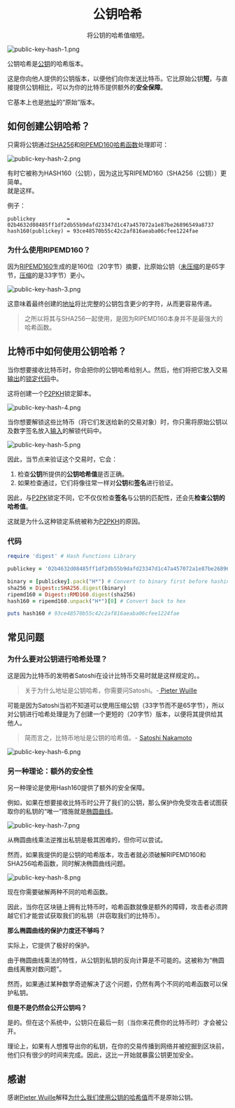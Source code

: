# <center>公钥哈希</center>
<center>将公钥的哈希值缩短。</center>

![public-key-hash-1.png](img/public-key-hash-1%20(1).png)

公钥哈希是[公钥](../Public%20Key.md)的哈希版本。

这是你向他人提供的公钥版本，以便他们向你发送比特币。它比原始公钥**短**，与直接提供公钥相比，可以为你的比特币提供额外的**安全保障**。

它基本上也是[地址](../../Address/Address.md)的“原始”版本。

## 如何创建公钥哈希？
只需将公钥通过[SHA256](https://learnmeabitcoin.com/tools/sha256)和[RIPEMD160](https://learnmeabitcoin.com/tools/ripemd160)[哈希函数](../../../Other/Hash%20Function/Hash%20Function.md)处理即可：

![public-key-hash-2.png](img/public-key-hash-2%20(1).png)

有时它被称为HASH160（公钥），因为这比写RIPEMD160（SHA256（公钥））更简单。  
就是这样。

例子：

```
publickey          = 02b4632d08485ff1df2db55b9dafd23347d1c47a457072a1e87be26896549a8737
hash160(publickey) = 93ce48570b55c42c2af816aeaba06cfee1224fae
```
### 为什么使用RIPEMD160？

因为[RIPEMD160](https://en.wikipedia.org/wiki/RIPEMD)生成的是160位（20字节）摘要，比原始公钥（[未压缩](../Public%20Key.md)的是65字节，[压缩](../Public%20Key.md)的是33字节）更小。

![public-key-hash-3.png](img/public-key-hash-3%20(1).png)

这意味着最终创建的[地址](../../../Keys/Address/Address.md)将比完整的公钥包含更少的字符，从而更容易传递。

>之所以将其与SHA256一起使用，是因为RIPEMD160本身并不是最强大的哈希函数。

## 比特币中如何使用公钥哈希？
当你想要接收比特币时，你会把你的公钥哈希给别人。然后，他们将把它放入交易[输出](../../../Transaction/Transaction%20Data/output/output.md)的[锁定代码](../../../Transaction/Transaction%20Data/output/scriptPubKey/scriptPubKey.md)中。

这将创建一个[P2PKH](../../../Script/P2PKH/P2PKH.md)锁定脚本。

![public-key-hash-4.png](img/public-key-hash-4%20(1).png)

当你想要解锁这些比特币（将它们发送给新的交易对象）时，你只需将原始公钥以及数字签名放入[输入](../../../Transaction/Transaction%20Data/Input/input.md)的解锁代码中。

![public-key-hash-5.png](img/public-key-hash-5%20(1).png)

因此，当节点来验证这个交易时，它会：

1. 检查**公钥**所提供的**公钥哈希值**是否正确。  
2. 如果检查通过，它们将像往常一样对**公钥**和**签名**进行验证。

因此，与[P2PK](../../../Script/P2PK/P2PK.md)锁定不同，它不仅仅检查**签名**与公钥的匹配性，还会先**检查公钥的哈希值**。

这就是为什么这种锁定系统被称为[P2PKH](../../../Script/P2PKH/P2PKH.md)的原因。

### 代码
```ruby
require 'digest' # Hash Functions Library

publickey = '02b4632d08485ff1df2db55b9dafd23347d1c47a457072a1e87be26896549a8737'

binary = [publickey].pack("H*") # Convert to binary first before hashing
sha256 = Digest::SHA256.digest(binary)
ripemd160 = Digest::RMD160.digest(sha256)
hash160 = ripemd160.unpack("H*")[0] # Convert back to hex

puts hash160 # 93ce48570b55c42c2af816aeaba06cfee1224fae
```

## 常见问题
### 为什么要对公钥进行哈希处理？

这是因为比特币的发明者Satoshi在设计比特币交易时就是这样规定的。。

>关于为什么地址是公钥哈希，你需要问Satoshi。-[ Pieter Wuille](https://bitcoin.stackexchange.com/a/72201/24926)

可能是因为Satoshi当初不知道可以使用压缩公钥（33字节而不是65字节），所以对公钥进行哈希处理是为了创建一个更短的（20字节）版本，以便将其提供给其他人。

>简而言之，比特币地址是公钥的哈希值。- [Satoshi Nakamoto](https://satoshi.nakamotoinstitute.org/posts/bitcointalk/threads/134/#7)

![public-key-hash-6.png](img/public-key-hash-6%20(1).png)

### 另一种理论：额外的安全性
另一种理论是使用Hash160提供了额外的安全保障。

例如，如果在想要接收比特币时公开了我们的公钥，那么保护你免受攻击者试图获取你的私钥的“唯一”措施就是[椭圆曲线](../../ECDSA/ECDSA.md)。

![public-key-hash-7.png](img/public-key-hash-7%20(1).png)

从椭圆曲线乘法逆推出私钥是极其困难的，但你可以尝试。

然而，如果我提供的是公钥的哈希版本，攻击者就必须破解RIPEMD160和SHA256哈希函数，同时解决椭圆曲线问题。

![public-key-hash-8.png](img/public-key-hash-8%20(1).png)

现在你需要破解两种不同的哈希函数。

因此，当你在区块链上拥有比特币时，哈希函数就像是额外的障碍，攻击者必须跨越它们才能尝试获取我们的私钥（并窃取我们的比特币）。

**那么椭圆曲线的保护力度还不够吗？**

实际上，它提供了极好的保护。

由于椭圆曲线乘法的特性，从公钥到私钥的反向计算是不可能的。这被称为“椭圆曲线离散对数问题”。

然而，如果通过某种数学奇迹解决了这个问题，仍然有两个不同的哈希函数可以保护私钥。

**但是不是仍然会公开公钥吗？**

是的。但在这个系统中，公钥只在最后一刻（当你来花费你的比特币时）才会被公开。

理论上，如果有人想推导出你的私钥，在你的交易传播到网络并被挖掘到区块前，他们只有很少的时间来完成。因此，这比一开始就暴露公钥更加安全。

## 感谢
感谢[Pieter Wuille](https://twitter.com/pwuille)解释[为什么我们使用公钥的哈希值](https://bitcoin.stackexchange.com/a/72201/24926)而不是原始公钥。